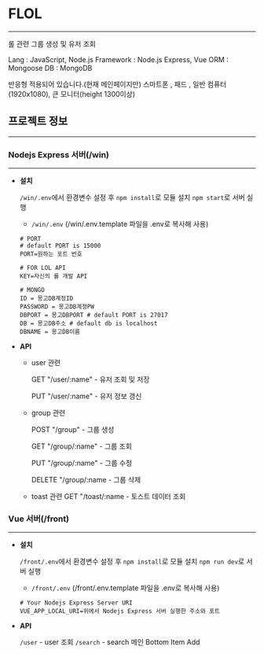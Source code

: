 # FLOL

---

롤 관련 그룹 생성 및 유저 조회

Lang : JavaScript, Node.js
Framework : Node.js Express, Vue
ORM : Mongoose
DB : MongoDB

반응형 적용되어 있습니다.(현재 메인페이지만)
스마트폰 , 패드 , 일반 컴퓨터(1920x1080), 큰 모니터(height 1300이상)

## 프로젝트 정보

---

### Nodejs Express 서버(/win)

---

- **설치**

    `/win/.env`에서 환경변수 설정 후 `npm install`로 모듈 설치 `npm start`로 서버 실행

    - `/win/.env`
    (/win/.env.template 파일을 .env로 복사해 사용)

    ```
    # PORT
    # default PORT is 15000
    PORT=원하는 포트 번호

    # FOR LOL API
    KEY=자신의 롤 개발 API

    # MONGO
    ID = 몽고DB계정ID
    PASSWORD = 몽고DB계정PW
    DBPORT = 몽고DBPORT # default PORT is 27017
    DB = 몽고DB주소 # default db is localhost
    DBNAME = 몽고DB이름

    ```

- **API**
    - user 관련

        GET "/user/:name" - 유저 조회 및 저장

        PUT "/user/:name" - 유저 정보 갱신
    - group 관련

        POST "/group" - 그룹 생성

        GET "/group/:name" - 그룹 조회

        PUT "/group/:name" - 그룹 수정

        DELETE "/group/:name - 그룹 삭제
    - toast 관련
        GET "/toast/:name - 토스트 데이터 조회

### Vue 서버(/front)

---

- **설치**

    `/front/.env`에서 환경변수 설정 후 `npm install`로 모듈 설치 `npm run dev`로 서버 실행

    - `/front/.env`
    (/front/.env.template 파일을 .env로 복사해 사용)

    ```
    # Your Nodejs Express Server URI
    VUE_APP_LOCAL_URI=위에서 Nodejs Express 서버 실행한 주소와 포트

    ```

- **API**


    `/user` - user 조회
    `/search` - search 메인
 Bottom Item Add
